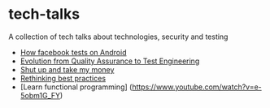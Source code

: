 # tech-talks
A collection of tech talks about technologies, security and testing

* [How facebook tests on Android](https://www.youtube.com/watch?v=HUE_yrd8tl0)
* [Evolution from Quality Assurance to Test Engineering](https://www.youtube.com/watch?v=nyOHJ4GR4iU)
* [Shut up and take my money](https://media.ccc.de/v/33c3-7969-shut_up_and_take_my_money#video&t=613)
* [Rethinking best practices](https://www.youtube.com/watch?v=x7cQ3mrcKaY)
* [Learn functional programming] (https://www.youtube.com/watch?v=e-5obm1G_FY)
